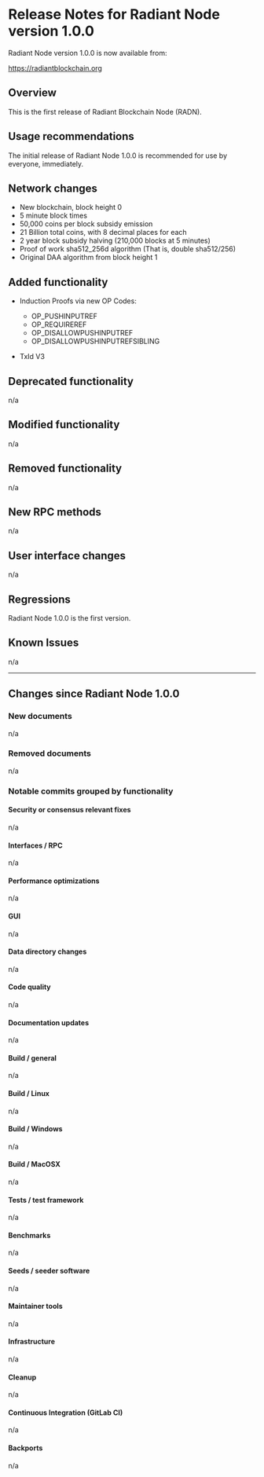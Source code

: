 # Release Notes for Radiant Node version 1.0.0

Radiant Node version 1.0.0 is now available from:

  <https://radiantblockchain.org>

## Overview

This is the first release of Radiant Blockchain Node (RADN).
 
## Usage recommendations

The initial release of Radiant Node 1.0.0 is recommended for use by everyone, immediately.

## Network changes

- New blockchain, block height 0
- 5 minute block times
- 50,000 coins per block subsidy emission
- 21 Billion total coins, with 8 decimal places for each
- 2 year block subsidy halving (210,000 blocks at 5 minutes)
- Proof of work sha512_256d algorithm (That is, double sha512/256)
- Original DAA algorithm from block height 1

## Added functionality

- Induction Proofs via new OP Codes:
  - OP_PUSHINPUTREF
  - OP_REQUIREREF
  - OP_DISALLOWPUSHINPUTREF
  - OP_DISALLOWPUSHINPUTREFSIBLING

- TxId V3

## Deprecated functionality

n/a

## Modified functionality

n/a

## Removed functionality

n/a

## New RPC methods

n/a

## User interface changes

n/a

## Regressions

Radiant Node 1.0.0 is the first version.

## Known Issues
 
n/a

---

## Changes since Radiant Node 1.0.0

### New documents

n/a

### Removed documents

n/a

### Notable commits grouped by functionality

#### Security or consensus relevant fixes

n/a

#### Interfaces / RPC

n/a

#### Performance optimizations

n/a

#### GUI

n/a

#### Data directory changes

n/a

#### Code quality

n/a

#### Documentation updates

n/a

#### Build / general

n/a

#### Build / Linux

n/a

#### Build / Windows

n/a

#### Build / MacOSX

n/a

#### Tests / test framework

n/a

#### Benchmarks

n/a

#### Seeds / seeder software

n/a

#### Maintainer tools

n/a

#### Infrastructure

n/a

#### Cleanup

n/a

#### Continuous Integration (GitLab CI)

n/a

#### Backports

n/a
